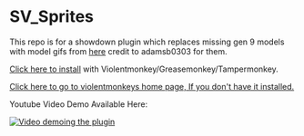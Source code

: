 # SV_Sprites

This repo is for a showdown plugin which replaces missing gen 9 models with model gifs from [here](https://drive.google.com/drive/folders/1hj-Wbkm6Qq3HPyqVu35BhID1zUQF93j4) credit to adamsb0303 for them.

[Click here to install](https://gist.github.com/zooki2006/70d3a072ade2188fcf4c06191dc2f67e/raw/b8c89680574dc39511684dc45038a9f9b87e79b3/svsprites.user.js) with Violentmonkey/Greasemonkey/Tampermonkey.

[Click here to go to violentmonkeys home page, If you don't have it installed.](https://violentmonkey.github.io/)

Youtube Video Demo Available Here:

[![Video demoing the plugin](http://img.youtube.com/vi/oXjYZU97T1U/0.jpg)](http://www.youtube.com/watch?v=oXjYZU97T1U)
